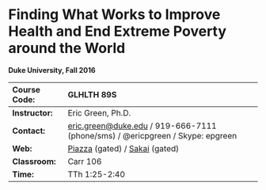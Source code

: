 Finding What Works to Improve Health and End Extreme Poverty around the World
================================================

**Duke University, Fall 2016**

|**Course Code:**|GLHLTH 89S|
|:---------------|:------------|
|**Instructor:**|Eric Green, Ph.D.|
|**Contact:**|<eric.green@duke.edu> / 919-666-7111 (phone/sms) / @ericpgreen / Skype: epgreen|
|**Web:**|[Piazza](https://piazza.com/duke/fall2016/glhlth89s01f16/home) (gated) / [Sakai](https://sakai.duke.edu/portal/site/whatworks) (gated)|
|**Classroom:**|Carr 106|
|**Time:**|TTh 1:25-2:40|

